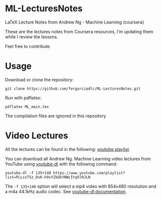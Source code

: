 # ML-LecturesNotes
LaTeX Lecture Notes from Andrew Ng - Machine Learning (coursera) 

These are the lectures notes from Coursera resources, I'm updating them while I review the lessons. 

Feel free to contribute.
# Usage
Download or clone the repository:

`git clone https://github.com/fergarciadlc/ML-LecturesNotes.git`

Run with pdflatex:

`pdflatex ML_main.tex`

The compilation files are ignored in this repository

# Video Lectures

All the lectures can be found in the following: [youtube playlist](https://www.youtube.com/playlist?list=PLLssT5z_DsK-h9vYZkQkYNWcItqhlRJLN "youtube playlist").

You can download all Andrew Ng. Machine Learning video lectures from YouTube using [youtube-dl](http://ytdl-org.github.io/youtube-dl/) with the following command:

`youtube-dl -f 135+140 https://www.youtube.com/playlist?list=PLLssT5z_DsK-h9vYZkQkYNWcItqhlRJLN  `

The `-f 135+140` option will select a mp4 video with 854x480 resolution and a m4a 44.1kHz audio codec. See [youtube-dl documentation](https://github.com/ytdl-org/youtube-dl/blob/master/README.md#readme).

